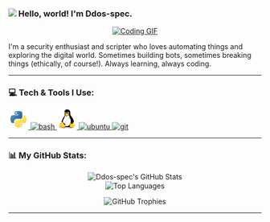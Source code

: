 ### <img src="https://i.giphy.com/media/wwg1suUiTbCY8H8vIA/giphy.gif" width="25px"> Hello, world! I'm Ddos-spec.

<p align="center">
  <a href="https://github.com/Ddos-spec">
    <img src="https://media2.giphy.com/media/wwg1suUiTbCY8H8vIA/giphy.gif" alt="Coding GIF" width="100"/>
  </a>
</p>

I'm a security enthusiast and scripter who loves automating things and exploring the digital world. Sometimes building bots, sometimes breaking things (ethically, of course!). Always learning, always coding.

---

### 💻 Tech & Tools I Use:

<p align="left">
  <a href="https://www.python.org" target="_blank" rel="noreferrer">
    <img src="https://raw.githubusercontent.com/devicons/devicon/master/icons/python/python-original.svg" alt="python" width="40" height="40"/>
  </a>
  <a href="https://www.gnu.org/software/bash/" target="_blank" rel="noreferrer">
    <img src="https://www.vectorlogo.zone/logos/gnu_bash/gnu_bash-icon.svg" alt="bash" width="40" height="40"/>
  </a>
  <a href="https://www.linux.org/" target="_blank" rel="noreferrer">
    <img src="https://raw.githubusercontent.com/devicons/devicon/master/icons/linux/linux-original.svg" alt="linux" width="40" height="40"/>
  </a>
  <a href="https://ubuntu.com/" target="_blank" rel="noreferrer">
    <img src="https://cdn.jsdelivr.net/gh/devicons/devicon@latest/icons/ubuntu/ubuntu-original.svg" alt="ubuntu" width="40" height="40"/>
  </a>
  <a href="https://git-scm.com/" target="_blank" rel="noreferrer">
    <img src="https://www.vectorlogo.zone/logos/git-scm/git-scm-icon.svg" alt="git" width="40" height="40"/>
  </a>
</p>

---

### 📊 My GitHub Stats:

<p align="center">
  <img align="center" src="https://github-readme-stats.vercel.app/api?username=Ddos-spec&show_icons=true&theme=tokyonight&rank_icon=github" alt="Ddos-spec's GitHub Stats"/>
  <br/>
  <img align="center" src="https://github-readme-stats.vercel.app/api/top-langs/?username=Ddos-spec&layout=compact&theme=tokyonight" alt="Top Languages"/>
</p>

<p align="center">
  <img src="https://github-profile-trophy.vercel.app/?username=Ddos-spec&theme=tokyonight&column=7" alt="GitHub Trophies"/>
</p>

---
